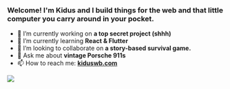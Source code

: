 ### Welcome! I'm Kidus and I build things for the web and that little computer you carry around in your pocket.


- 🔭 I’m currently working on <b>a top secret project (shhh)</b>
- 🌱 I’m currently learning <b>React & Flutter</b>
- 👯 I’m looking to collaborate on <b>a story-based survival game.</b>
- 💬 Ask me about <b>vintage Porsche 911s</b>
- 📫 How to reach me: <b><a href="https://kiduswb.com" target="_blank">kiduswb.com</a></b>

![](https://komarev.com/ghpvc/?username=kiduswb)

<!-- GitHub stats  
<h3><b>⚡ Development Stats ⚡</b></h3>

[![Anurag's GitHub stats](https://github-readme-stats.vercel.app/api?username=kiduswb)](https://github.com/anuraghazra/github-readme-stats)
-->
